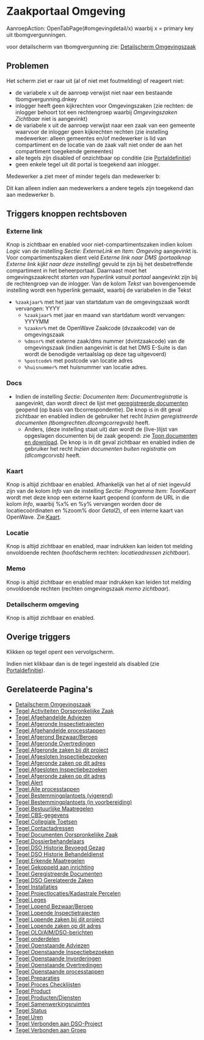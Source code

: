 # Zaakportaal Omgeving

AanroepAction: OpenTabPage(#omgevingdetail/x) waarbij x = primary key uit tbomgvergunningen.

voor detailscherm van tbomgvergunning zie: [Detailscherm Omgevingszaak](/probleemoplossing/portalen_en_moduleschermen/zaakportaal_omgeving/detailscherm_omgevingszaken.md)

## Problemen

Het scherm ziet er raar uit (al of niet met foutmelding) of reageert niet:

- de variabele x uit de aanroep verwijst niet naar een bestaande tbomgvergunning.dnkey
- inlogger heeft geen kijkrechten voor Omgevingszaken (zie rechten: de inlogger behoort tot een rechtengroep waarbij _Omgevingszaken Zichtbaar_ niet is aangevinkt)
- de variabele x uit de aanroep verwijst naar een zaak van een gemeente waarvoor de inlogger geen kijkrechten rechten (zie instelling medewerker: alleen gemeentes en/of medewerker is lid van compartiment en de locatie van de zaak valt niet onder de aan het compartiment toegekende gemeentes)
- alle tegels zijn disabled of onzichtbaar op conditie (zie [Portaldefinitie](/instellen_inrichten/portaldefinitie/README.md))
- geen enkele tegel uit dit portal is toegekend aan inlogger.

Medewerker a ziet meer of minder tegels dan medewerker b:

Dit kan alleen indien aan medewerkers a andere tegels zijn toegekend dan aan medewerker b.

## Triggers knoppen rechtsboven

### Externe link

Knop is zichtbaar en enabled voor niet-compartimentszaken indien kolom _Logic_ van de instelling _Sectie: ExterneLink_ en _Item: Omgeving_ aangevinkt is. Voor compartimentszaken dient veld _Externe link naar DMS (portaalknop Externe link kijkt naar deze instelling)_ gevuld te zijn bij het desbetreffende compartiment in het beheerportaal. Daarnaast moet het omgevingszaakrecht _starten van hyperlink vanuit portaal_ aangevinkt zijn bij de rechtengroep van de inlogger. Van de kolom _Tekst_ van bovengenoemde instelling wordt een hyperlink gemaakt, waarbij de variabelen in die Tekst

- `%zaakjaar%` met het jaar van startdatum van de omgevingszaak wordt vervangen: YYYY
  - `%zaakjaar%` met jaar en maand van startdatum wordt vervangen: YYYYMM
  - `%zaaknr%` met de OpenWave Zaakcode (dvzaakcode) van de omgevingszaak
  - `%dmsnr%` met externe zaak/dms nummer (dvintzaakcode) van de omgevingszaak (indien aangevinkt is dat het DMS E-Suite is dan wordt de benodigde vertaalslag op deze tag uitgevoerd)
  - `%postcode%` met postcode van locatie adres
  - `%huisnummer%` met huisnummer van locatie adres.

### Docs

- Indien de instelling _Sectie: Documenten Item: Documentregistratie_ is aangevinkt, dan wordt direct de lijst met [geregistreerde documenten](/probleemoplossing/module_overstijgende_schermen/geregistreerde_documenten/README.md) geopend (op basis van tbcorrespondentie). De knop is in dit geval zichtbaar en enabled indien de gebruiker het recht _Inzien geregistreerde documenten (tbomgrechten.dlcomgcorregvsb)_ heeft.
  - Anders, (deze instelling staat uit) dan wordt de (live-)lijst van opgeslagen documenten bij de zaak geopend: zie [Toon documenten en download](/probleemoplossing/programmablokken/toon_documenten_en_download.md). De knop is in dit geval zichtbaar en enabled indien de gebruiker het recht _Inzien documenten buiten registratie om (dlcomgcorvsb)_ heeft.

### Kaart

Knop is altijd zichtbaar en enabled. Afhankelijk van het al of niet ingevuld zijn van de kolom _Info_ van de instelling _Sectie: Programma Item: ToonKaart_ wordt met deze knop een externe kaart geopend (conform de URL in die kolom _Info_, waarbij %x% en %y% vervangen worden door de locatiecoördinaten en %zoom% door _Getal2_), of een interne kaart van OpenWave. Zie:[Kaart](/probleemoplossing/module_overstijgende_schermen/kaart.md).

### Locatie

Knop is altijd zichtbaar en enabled, maar indrukken kan leiden tot melding onvoldoende rechten (hoofdscherm rechten: _locatieadressen zichtbaar_).

### Memo

Knop is altijd zichtbaar en enabled maar indrukken kan leiden tot melding onvoldoende rechten (rechten omgevingszaak _memo zichtbaar_).

### Detailscherm omgeving

Knop is altijd zichtbaar en enabled.

## Overige triggers

Klikken op tegel opent een vervolgscherm.

Indien niet klikbaar dan is de tegel ingesteld als disabled (zie [Portaldefinitie](/instellen_inrichten/portaldefinitie/README.md)).

## Gerelateerde Pagina's

- [Detailscherm Omgevingszaak](/probleemoplossing/portalen_en_moduleschermen/zaakportaal_omgeving/detailscherm_omgevingszaken.md)
- [Tegel Activiteiten Oorspronkelijke Zaak](/probleemoplossing/portalen_en_moduleschermen/zaakportaal_omgeving/tegel_activiteiten_oorspronkelijke_zaak.md)
- [Tegel Afgehandelde Adviezen](/probleemoplossing/portalen_en_moduleschermen/zaakportaal_omgeving/tegel_afgehandelde_adviezen.md)
- [Tegel Afgeronde Inspectietrajecten](/probleemoplossing/portalen_en_moduleschermen/zaakportaal_omgeving/tegel_afgehandelde_inspectietrajecten.md)
- [Tegel Afgehandelde processtappen](/probleemoplossing/portalen_en_moduleschermen/zaakportaal_omgeving/tegel_afgehandelde_processtappen.md)
- [Tegel Afgerond Bezwaar/Beroep](/probleemoplossing/portalen_en_moduleschermen/zaakportaal_omgeving/tegel_afgerond_bezwaar_beroep.md)
- [Tegel Afgeronde Overtredingen](/probleemoplossing/portalen_en_moduleschermen/zaakportaal_omgeving/tegel_afgeronde_issues.md)
- [Tegel Afgeronde zaken bij dit project](/probleemoplossing/portalen_en_moduleschermen/zaakportaal_omgeving/tegel_afgeronde_zaken_bij_dit_project.md)
- [Tegel Afgesloten Inspectiebezoeken](/probleemoplossing/portalen_en_moduleschermen/zaakportaal_omgeving/tegel_afgesloten_inspectiebezoeken.md)
- [Tegel Afgeronde zaken op dit adres](/probleemoplossing/portalen_en_moduleschermen/zaakportaal_omgeving/tegel_afgesloten_zaken_op_dit_adres.md)
- [Tegel Afgesloten Inspectiebezoeken](/probleemoplossing/portalen_en_moduleschermen/zaakportaal_omgeving/tegel_afgesloten_inspectiebezoeken.md)
- [Tegel Afgeronde zaken op dit adres](/probleemoplossing/portalen_en_moduleschermen/zaakportaal_omgeving/tegel_afgesloten_zaken_op_dit_adres.md)
- [Tegel Alert](/probleemoplossing/portalen_en_moduleschermen/zaakportaal_omgeving/tegel_alert.md)
- [Tegel Alle processtappen](/probleemoplossing/portalen_en_moduleschermen/zaakportaal_omgeving/tegel_alle_processtappen.md)
- [Tegel Bestemmingplantoets (vigerend)](/probleemoplossing/portalen_en_moduleschermen/zaakportaal_omgeving/tegel_bestemmingplantoets_vigerend.md)
- [Tegel Bestemmingplantoets (in voorbereiding)](/probleemoplossing/portalen_en_moduleschermen/zaakportaal_omgeving/tegel_bestemmingsplantoets_invoorb.md)
- [Tegel Bestuurlijke Maatregelen](/probleemoplossing/portalen_en_moduleschermen/zaakportaal_omgeving/tegel_bestuurlijke_maatregelen.md)
- [Tegel CBS-gegevens](/probleemoplossing/portalen_en_moduleschermen/zaakportaal_omgeving/tegel_cbs_gegevens.md)
- [Tegel Collegiale Toetsen](/probleemoplossing/portalen_en_moduleschermen/zaakportaal_omgeving/tegel_collegiale_toetsen.md)
- [Tegel Contactadressen](/probleemoplossing/portalen_en_moduleschermen/zaakportaal_omgeving/tegel_contactadressen.md)
- [Tegel Documenten Oorspronkelijke Zaak](/probleemoplossing/portalen_en_moduleschermen/zaakportaal_omgeving/tegel_documenten_oorspronkelijke_zaak.md)
- [Tegel Dossierbehandelaars](/probleemoplossing/portalen_en_moduleschermen/zaakportaal_omgeving/tegel_dossierbehandelaars.md)
- [Tegel DSO Historie Bevoegd Gezag](/probleemoplossing/portalen_en_moduleschermen/zaakportaal_omgeving/tegel_dso_bevoeg_gezag_historie.md)
- [Tegel DSO Historie Behandeldienst](/probleemoplossing/portalen_en_moduleschermen/zaakportaal_omgeving/tegel_dso_historie_behandeldienst.md)
- [Tegel Erkende Maatregelen](/probleemoplossing/portalen_en_moduleschermen/zaakportaal_omgeving/tegel_erkende_maatregelen.md)
- [Tegel Gekoppeld aan inrichting](/probleemoplossing/portalen_en_moduleschermen/zaakportaal_omgeving/tegel_gekoppeld_aan_inrichting.md)
- [Tegel Geregistreerde Documenten](/probleemoplossing/portalen_en_moduleschermen/zaakportaal_omgeving/tegel_geregistreerdee_doucmenten.md)
- [Tegel DSO Gerelateerde Zaken](/probleemoplossing/portalen_en_moduleschermen/zaakportaal_omgeving/tegel_gerelateerde_zaken.md)
- [Tegel Installaties](/probleemoplossing/portalen_en_moduleschermen/zaakportaal_omgeving/tegel_installaties.md)
- [Tegel Projectlocaties/Kadastrale Percelen](/probleemoplossing/portalen_en_moduleschermen/zaakportaal_omgeving/tegel_kadastrale_percelen.md)
- [Tegel Leges](/probleemoplossing/portalen_en_moduleschermen/zaakportaal_omgeving/tegel_leges.md)
- [Tegel Lopend Bezwaar/Beroep](/probleemoplossing/portalen_en_moduleschermen/zaakportaal_omgeving/tegel_lopend_bezwaar_beroep.md)
- [Tegel Lopende Inspectietrajecten](/probleemoplossing/portalen_en_moduleschermen/zaakportaal_omgeving/tegel_lopende_inspectietrajecten.md)
- [Tegel Lopende zaken bij dit project](/probleemoplossing/portalen_en_moduleschermen/zaakportaal_omgeving/tegel_lopende_zaken_bij_dit_project.md)
- [Tegel Lopende zaken op dit adres](/probleemoplossing/portalen_en_moduleschermen/zaakportaal_omgeving/tegel_lopende_zaken_op_dit_adres.md)
- [Tegel OLO/AIM/DSO-berichten](/probleemoplossing/portalen_en_moduleschermen/zaakportaal_omgeving/tegel_olo-aim_berichten.md)
- [Tegel onderdelen](/probleemoplossing/portalen_en_moduleschermen/zaakportaal_omgeving/tegel_onderdelen.md)
- [Tegel Openstaande Adviezen](/probleemoplossing/portalen_en_moduleschermen/zaakportaal_omgeving/tegel_openstaande_adviezen.md)
- [Tegel Openstaande Inspectiebezoeken](/probleemoplossing/portalen_en_moduleschermen/zaakportaal_omgeving/tegel_openstaande_inspectiebezoeken.md)
- [Tegel Openstaande Invorderingen](/probleemoplossing/portalen_en_moduleschermen/zaakportaal_omgeving/tegel_openstaande_invorderingen.md)
- [Tegel Openstaande Overtredingen](/probleemoplossing/portalen_en_moduleschermen/zaakportaal_omgeving/tegel_openstaande_issues.md)
- [Tegel Openstaande processtappen](/probleemoplossing/portalen_en_moduleschermen/zaakportaal_omgeving/tegel_openstaande_processtappen.md)
- [Tegel Preparaties](/probleemoplossing/portalen_en_moduleschermen/zaakportaal_omgeving/tegel_preparaties.md)
- [Tegel Proces Checklijsten](/probleemoplossing/portalen_en_moduleschermen/zaakportaal_omgeving/tegel_proces_checklijsten.md)
- [Tegel Product](/probleemoplossing/portalen_en_moduleschermen/zaakportaal_omgeving/tegel_product.md)
- [Tegel Producten/Diensten](/probleemoplossing/portalen_en_moduleschermen/zaakportaal_omgeving/tegel_producten_diensten.md)
- [Tegel Samenwerkingsruimtes](/probleemoplossing/portalen_en_moduleschermen/zaakportaal_omgeving/tegel_samenwerkingsruimtes.md)
- [Tegel Status](/probleemoplossing/portalen_en_moduleschermen/zaakportaal_omgeving/tegel_status.md)
- [Tegel Uren](/probleemoplossing/portalen_en_moduleschermen/zaakportaal_omgeving/tegel_uren.md)
- [Tegel Verbonden aan DSO-Project](/probleemoplossing/portalen_en_moduleschermen/zaakportaal_omgeving/tegel_verbonden_aan_dso_project.md)
- [Tegel Verbonden aan Groep](/probleemoplossing/portalen_en_moduleschermen/zaakportaal_omgeving/tegel_verbonden_aangroep.md)
